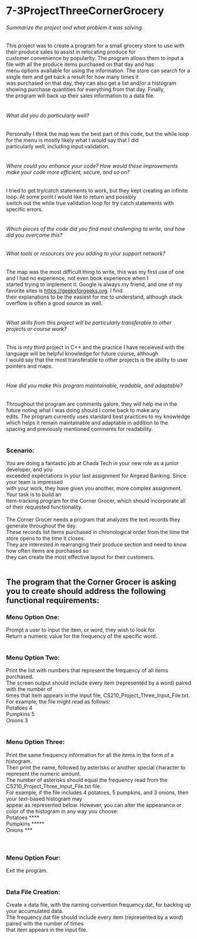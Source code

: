 # 7-3ProjectThreeCornerGrocery
###### Summarize the project and what problem it was solving. <br>
This project was to create a program for a small grocery store to use with their produce sales to assist in relocating produce for <br>
customer convenience by popularity. The program allows them to input a file with all the produce items purchased on that day and has <br>
menu options available for using the information. The store can search for a single item and get back a result for how many times it <br>
was purchased on that day, they can also get a list and/or a histogram showing purchase quantities for everything from that day. Finally, <br>
the program will back up their sales information to a data file.
<br><br>

###### What did you do particularly well? <br>
Personally I think the map was the best part of this code, but the while loop for the menu is mostly likely what I would say that I did <br>
particularly well, including input validation.
<br><br>

###### Where could you enhance your code? How would these improvements make your code more efficient, secure, and so on? <br>
I tried to get try/catch statements to work, but they kept creating an infinite loop. At some point I would like to return and possibly <br>
switch out the while true validation loop for try catch statements with specific errors.
<br><br>

###### Which pieces of the code did you find most challenging to write, and how did you overcome this? <br>
###### What tools or resources are you adding to your support network? <br>
The map was the most difficult thing to write, this was my first use of one and I had no experience, not even book experience when I <br>
started trying to implement it. Google is always my friend, and one of my favorite sites is https://geeksforgeeks.org. I find <br>
their explanations to be the easiest for me to understand, although stack overflow is often a good source as well.
<br><br>

###### What skills from this project will be particularly transferable to other projects or course work? <br>
This is mty third project in C++ and the practice I have receieved with the language will be helpful knowledge for future course, although <br>
I would say that the most transferable to other projects is the ability to user pointers and maps.
<br><br>

###### How did you make this program maintainable, readable, and adaptable? <br>
Throughout the program are comments galore, they will help me in the future noting what I was doing should I come back to make any <br>
edits. The program currently uses standard best practices to my knowledge which helps it remain maintainable and adaptable in addition to the <br>
spacing and previously mentioned comments for readability.
<br><br>

### Scenario:
You are doing a fantastic job at Chada Tech in your new role as a junior developer, and you <br>
exceeded expectations in your last assignment for Airgead Banking. Since your team is impressed <br>
with your work, they have given you another, more complex assignment. Your task is to build an <br>
item-tracking program for the Corner Grocer, which should incorporate all of their requested functionality.
<br><br>
The Corner Grocer needs a program that analyzes the text records they generate throughout the day. <br>
These records list items purchased in chronological order from the time the store opens to the time it closes. <br>
They are interested in rearranging their produce section and need to know how often items are purchased so <br>
they can create the most effective layout for their customers.
<br><br>

## The program that the Corner Grocer is asking you to create should address the following functional requirements: <br>

### Menu Option One: <br>
Prompt a user to input the item, or word, they wish to look for. <br>
Return a numeric value for the frequency of the specific word.
<br><br>

### Menu Option Two: <br>
Print the list with numbers that represent the frequency of all items purchased. <br>
The screen output should include every item (represented by a word) paired with the number of <br>
times that item appears in the input file, CS210_Project_Three_Input_File.txt. For example, the file might read as follows: <br>
		Potatoes 4 <br>
		Pumpkins 5 <br>
		Onions 3
<br><br>

### Menu Option Three: <br>
Print the same frequency information for all the items in the form of a histogram. <br>
Then print the name, followed by asterisks or another special character to represent the numeric amount. <br>
The number of asterisks should equal the frequency read from the CS210_Project_Three_Input_File.txt file. <br>
For example, if the file includes 4 potatoes, 5 pumpkins, and 3 onions, then your text-based histogram may <br>
appear as represented below. However, you can alter the appearance or color of the histogram in any way you choose: <br>
		Potatoes **** <br>
		Pumpkins ***** <br>
		Onions *** <br>
<br><br>

### Menu Option Four: <br>
Exit the program.
<br><br>

### Data File Creation: <br>
Create a data file, with the naming convention frequency.dat, for backing up your accumulated data. <br>
The frequency.dat file should include every item (represented by a word) paired with the number of times <br>
that item appears in the input file.
